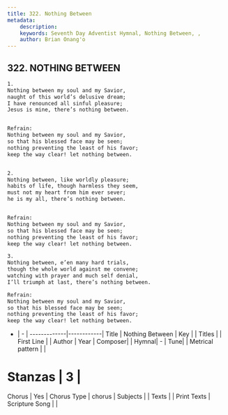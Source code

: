 ```yaml
---
title: 322. Nothing Between
metadata:
    description: 
    keywords: Seventh Day Adventist Hymnal, Nothing Between, , 
    author: Brian Onang'o
---
```



## 322. NOTHING BETWEEN

```txt
1.
Nothing between my soul and my Savior,
naught of this world’s delusive dream;
I have renounced all sinful pleasure;
Jesus is mine, there’s nothing between.


Refrain:
Nothing between my soul and my Savior,
so that his blessed face may be seen;
nothing preventing the least of his favor;
keep the way clear! let nothing between.


2.
Nothing between, like worldly pleasure;
habits of life, though harmless they seem,
must not my heart from him ever sever;
he is my all, there’s nothing between.


Refrain:
Nothing between my soul and my Savior,
so that his blessed face may be seen;
nothing preventing the least of his favor;
keep the way clear! let nothing between.

3.
Nothing between, e’en many hard trials,
though the whole world against me convene;
watching with prayer and much self denial,
I’ll triumph at last, there’s nothing between.

Refrain:
Nothing between my soul and my Savior,
so that his blessed face may be seen;
nothing preventing the least of his favor;
keep the way clear! let nothing between.

```

- |   -  |
-------------|------------|
Title | Nothing Between |
Key |  |
Titles |  |
First Line |  |
Author | 
Year | 
Composer|  |
Hymnal|  - |
Tune|  |
Metrical pattern | |
# Stanzas | 3 |
Chorus | Yes |
Chorus Type | chorus |
Subjects |  |
Texts |  |
Print Texts | 
Scripture Song |  |
  
